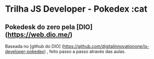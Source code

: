 # Trilha JS Developer - Pokedex :cat

## Pokedesk do zero pela [DIO] (<https://web.dio.me/>)

Baseada no [github do DIO] (<https://github.com/digitalinnovationone/js-developer-pokedex>) , feito passo a passo através das aulas.